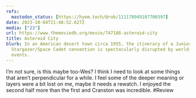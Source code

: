 ```yaml
---
refs:
  mastodon_status: [https://hyem.tech/@rob/111178949107700397]
date: 2023-10-04T21:48:52.627Z
media: ["23"]
url: https://www.themoviedb.org/movie/747188-asteroid-city
title: Asteroid City
blurb: In an American desert town circa 1955, the itinerary of a Junior
  Stargazer/Space Cadet convention is spectacularly disrupted by world-changing
  events.
---
```


I’m not sure, is this maybe too-Wes? I think I need to look at some things that aren’t perpendicular for a while. I feel some of the deeper meaning or layers were a bit lost on me, maybe it needs a rewatch. I enjoyed the second half more than the first and Cranston was incredible.  #Review
